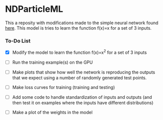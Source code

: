 # NDParticleML
This a reposity with modifications made to the simple neural network found [here](https://colab.research.google.com/drive/1wpLKRUaBxlfWDmyL9czZ8WP-_4W60Vxh?usp=sharing). This model is tries to learn the function f(x)=x for a set of 3 inputs. 

### To-Do List
- [x] Modify the model to learn the function f(x)=x<sup>2</sup> for a set of 3 inputs
- [ ] Run the training example(s) on the GPU
- [ ] Make plots that show how well the network is reproducing the outputs that we expect using a number of randomly generated test points.
- [ ] Make loss curves for training (training and testing)
- [ ] Add some code to handle standardization of inputs and outputs (and then test it on examples where the inputs have different distributions)
- [ ] Make a plot of the weights in the model

